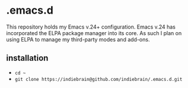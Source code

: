 .emacs.d
===

This repository holds my Emacs v.24+ configuration. Emacs v.24 has
incorporated the ELPA package manager into its core. As such I plan on
using ELPA to manage my third-party modes and add-ons.

installation
---

* `cd ~`
* `git clone https://indiebrain@github.com/indiebrain/.emacs.d.git`
